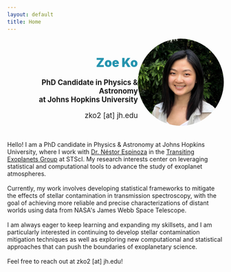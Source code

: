 ```yaml
---
layout: default
title: Home
---
```


<div style="display: flex; align-items: center; justify-content: space-between; padding-bottom: 2rem;">
  <div style="text-align: right;">
    <h1><span class="name-title" style="font-weight: 900; color: #2594af;">Zoe Ko</span></h1>
    <p style="font-size: 1.2em;"><strong>PhD Candidate in Physics & Astronomy<br>at Johns Hopkins University</strong></p>
    <p style="font-size: 1.2em;">zko2 [at] jh.edu</p>
  </div>
  <div style="flex-shrink: 0;">
    <img src="zoe.jpg" alt="Zoe Ko" width="200" style="border-radius: 50%;">
  </div>
</div>




<div style="text-align: left;">
Hello! I am a PhD candidate in Physics & Astronomy at Johns Hopkins University, where I work with <a href="https://nestor-espinoza.com/" target="_blank">Dr. Néstor Espinoza</a> in the <a href="https://www.stsci.edu/stsci-research/research-groups/transiting-exoplanets-group" target="_blank">Transiting Exoplanets Group</a> at STScI. My research interests center on leveraging statistical and computational tools to advance the study of exoplanet atmospheres.
<br><br>
Currently, my work involves developing statistical frameworks to mitigate the effects of stellar contamination in transmission spectroscopy, with the goal of achieving more reliable and precise characterizations of distant worlds using data from NASA's James Webb Space Telescope.
<br><br>
I am always eager to keep learning and expanding my skillsets, and I am particularly interested in continuing to develop stellar contamination mitigation techniques as well as exploring new computational and statistical approaches that can push the boundaries of exoplanetary science.
<br><br>
Feel free to reach out at zko2 [at] jh.edu!
</div>
